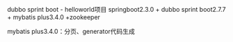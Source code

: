 dubbo sprint boot - helloworld项目
springboot2.3.0 + dubbo sprint boot2.7.7 + mybatis plus3.4.0 +zookeeper


mybatis plus3.4.0：分页、generator代码生成


